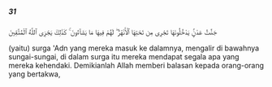 ##### 31

<span class="ayah">جَنَّٰتُ عَدْنٍۢ يَدْخُلُونَهَا تَجْرِى مِن تَحْتِهَا ٱلْأَنْهَٰرُ ۖ لَهُمْ فِيهَا مَا يَشَآءُونَ ۚ كَذَٰلِكَ يَجْزِى ٱللَّهُ ٱلْمُتَّقِينَ</span>

<span class="ayah_translation">(yaitu) surga 'Adn yang mereka masuk ke dalamnya, mengalir di bawahnya sungai-sungai, di dalam surga itu mereka mendapat segala apa yang mereka kehendaki. Demikianlah Allah memberi balasan kepada orang-orang yang bertakwa,</span>

